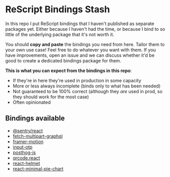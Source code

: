 # ReScript Bindings Stash

In this repo I put ReScript bindings that I haven't published as separate packages yet. Either because I haven't had the time, or because I bind to so little of the underlying package that it's not worth it.

You should **copy and paste** the bindings you need from here. Tailor them to your own use case! Feel free to do whatever you want with them. If you have improvements, open an issue and we can discuss whether it'd be good to create a dedicated bindings package for them.

**This is what you can expect from the bindings in this repo**:

- If they're in here they're used in production in some capacity
- More or less always incomplete (binds only to what has been needed)
- Not guaranteed to be 100% correct (although they _are_ used in prod, so they should work for the most case)
- Often opinionated

## Bindings available

- [@sentry/react](src/@sentry/react)
- [fetch-multipart-graphql](src/fetch-multipart-graphql)
- [framer-motion](src/framer-motion)
- [input-otp](src/input-otp)
- [posthog-js](src/posthog-js)
- [qrcode.react](src/qrcode.react)
- [react-helmet](src/react-helmet)
- [react-minimal-pie-chart](src/react-minimal-pie-chart)
